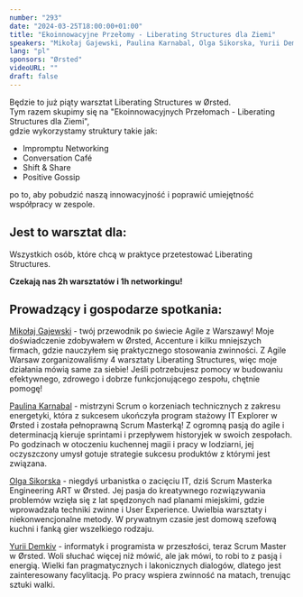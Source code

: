 ```yaml
---
number: "293"
date: "2024-03-25T18:00:00+01:00"
title: "Ekoinnowacyjne Przełomy - Liberating Structures dla Ziemi"
speakers: "Mikołaj Gajewski, Paulina Karnabal, Olga Sikorska, Yurii Demkiv"
lang: "pl"
sponsors: "Ørsted"
videoURL: ""
draft: false
---
```


Będzie to już piąty warsztat Liberating Structures w Ørsted.  
Tym razem skupimy się na "Ekoinnowacyjnych Przełomach - Liberating Structures dla Ziemi",  
gdzie wykorzystamy struktury takie jak:

* Impromptu Networking
* Conversation Café
* Shift & Share
* Positive Gossip

po to, aby pobudzić naszą innowacyjność i poprawić umiejętność współpracy w zespole.


## Jest to warsztat dla:

Wszystkich osób, które chcą w praktyce przetestować Liberating Structures.

**Czekają nas 2h warsztatów i 1h networkingu!**


## Prowadzący i gospodarze spotkania:

<a href="https://pl.linkedin.com/in/mikolajga" target="_blank">Mikołaj Gajewski</a> - twój przewodnik po świecie Agile z Warszawy! Moje doświadczenie zdobywałem w Ørsted, Accenture i kilku mniejszych firmach, gdzie nauczyłem się praktycznego stosowania zwinności. Z Agile Warsaw zorganizowaliśmy 4 warsztaty Liberating Structures, więc moje działania mówią same za siebie! Jeśli potrzebujesz pomocy w budowaniu efektywnego, zdrowego i dobrze funkcjonującego zespołu, chętnie pomogę!
  
<a href="https://pl.linkedin.com/in/paulina-karnabal-b32071173" target="_blank">Paulina Karnabal</a> - mistrzyni Scrum o korzeniach technicznych z zakresu energetyki, która z sukcesem ukończyła program stażowy IT Explorer w Ørsted i została pełnoprawną Scrum Masterką! Z ogromną pasją do agile i determinacją kieruje sprintami i przepływem historyjek w swoich zespołach. Po godzinach w otoczeniu kuchennej magii i pracy w lodziarni, jej oczyszczony umysł gotuje strategie sukcesu produktów z którymi jest związana.

<a href="https://pl.linkedin.com/in/olga-sikorska-095b551a1" target="_blank">Olga Sikorska</a> - niegdyś urbanistka o zacięciu IT, dziś Scrum Masterka Engineering ART w Ørsted. Jej pasja do kreatywnego rozwiązywania problemów wzięła się z lat spędzonych nad planami miejskimi, gdzie wprowadzała techniki zwinne i User Experience. Uwielbia warsztaty i niekonwencjonalne metody. W prywatnym czasie jest domową szefową kuchni i fanką gier wszelkiego rodzaju.

<a href="https://pl.linkedin.com/in/yurii-demkiv" target="_blank">Yurii Demkiv</a> - informatyk i programista w przeszłości, teraz Scrum Master w Ørsted. Woli słuchać więcej niż mówić, ale jak mówi, to robi to z pasją i energią. Wielki fan pragmatycznych i lakonicznych dialogów, dlatego jest zainteresowany facylitacją. Po pracy wspiera zwinność na matach, trenując sztuki walki.

